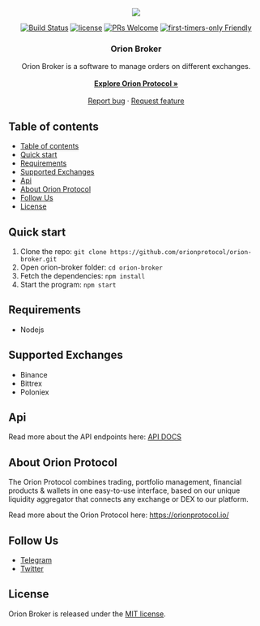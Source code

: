 <p align="center">
  <a href="https://orionprotocol.io">
    <img src="https://res.cloudinary.com/dnbcgedbu/image/upload/v1556261195/photo_2019-04-26_08-42-57.jpg" />
  </a>
</p>

<p align="center">
  <a href="https://travis-ci.org/orionprotocol/orion-broker"><img src="https://travis-ci.org/orionprotocol/orion-broker.svg?branch=master" alt="Build Status" /></a>
  <a href="https://tldrlegal.com/license/mit-license"><img src="https://img.shields.io/badge/license-MIT-blue.svg" alt="license"/></a>
  <a href="http://makeapullrequest.com"><img src="https://img.shields.io/badge/PRs-welcome-brightgreen.svg?style=flat-square" alt="PRs Welcome"/></a>
  <a href="http://www.firsttimersonly.com/"><img src="https://img.shields.io/badge/first--timers--only-friendly-blue.svg" alt="first-timers-only Friendly"/></a>
  <br>
</p>

<h3 align="center">Orion Broker</h3>

<p align="center">
  Orion Broker is a software to manage orders on different exchanges.
  <br>
  <br>
  <a href="https://orionprotocol.io/"><strong>Explore Orion Protocol »</strong></a>
  <br>
  <br>
  <a href="https://github.com/orionprotocol/orion-broker/issues/new?template=bug_report.md">Report bug</a>
  ·
  <a href="https://github.com/orionprotocol/orion-broker/issues/new?template=feature_request.md&labels=feature">Request feature</a>
</p>

## Table of contents

- [Table of contents](#table-of-contents)
- [Quick start](#quick-start)
- [Requirements](#requirements)
- [Supported Exchanges](#supported-exchanges)
- [Api](#api)
- [About Orion Protocol](#about-orion-protocol)
- [Follow Us](#follow-us)
- [License](#license)


## Quick start

1. Clone the repo: `git clone https://github.com/orionprotocol/orion-broker.git`
2. Open orion-broker folder:  `cd orion-broker`
3. Fetch the dependencies: `npm install`
4. Start the program: `npm start`

## Requirements
- Nodejs

## Supported Exchanges
- Binance
- Bittrex
- Poloniex

## Api
Read more about the API endpoints here: [API DOCS](./API.md)

## About Orion Protocol

The Orion Protocol combines trading, portfolio management, financial products & wallets in one easy-to-use interface, based on our unique liquidity aggregator that connects any exchange or DEX to our platform.

Read more about the Orion Protocol here: https://orionprotocol.io/

## Follow Us

- [Telegram](https://t.me/holdvest)
- [Twitter](https://twitter.com/OrionProtocl)

## License

Orion Broker is released under the [MIT license](./LICENSE).
